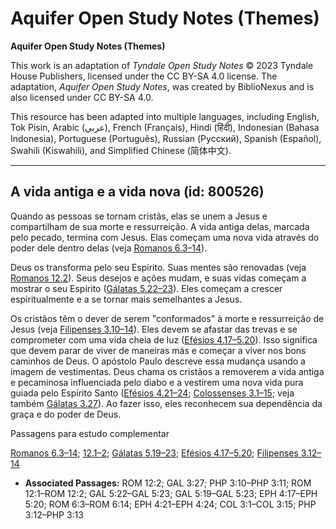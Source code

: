 # Aquifer Open Study Notes (Themes)

**Aquifer Open Study Notes (Themes)**

This work is an adaptation of *Tyndale Open Study Notes* © 2023 Tyndale House Publishers, licensed under the CC BY\-SA 4\.0 license. The adaptation, *Aquifer Open Study Notes*, was created by BiblioNexus and is also licensed under CC BY\-SA 4\.0\.

This resource has been adapted into multiple languages, including English, Tok Pisin, Arabic (عربي), French (Français), Hindi (हिंदी), Indonesian (Bahasa Indonesia), Portuguese (Português), Russian (Русский), Spanish (Español), Swahili (Kiswahili), and Simplified Chinese (简体中文).



--------------------------------

## A vida antiga e a vida nova (id: 800526)

Quando as pessoas se tornam cristãs, elas se unem a Jesus e compartilham de sua morte e ressurreição. A vida antiga delas, marcada pelo pecado, termina com Jesus. Elas começam uma nova vida através do poder dele dentro delas (veja [Romanos 6\.3–14](https://ref.ly/Rom6:3-Rom6:14)).

Deus os transforma pelo seu Espírito. Suas mentes são renovadas (veja [Romanos 12\.2](https://ref.ly/Rom12:2)). Seus desejos e ações mudam, e suas vidas começam a mostrar o seu Espírito ([Gálatas 5\.22–23](https://ref.ly/Gal5:22-Gal5:23)). Eles começam a crescer espiritualmente e a se tornar mais semelhantes a Jesus.

Os cristãos têm o dever de serem "conformados" à morte e ressurreição de Jesus (veja [Filipenses 3\.10–14](https://ref.ly/Phil3:10-Phil3:11)). Eles devem se afastar das trevas e se comprometer com uma vida cheia de luz ([Efésios 4\.17–5\.20](https://ref.ly/Eph4:17-Eph5:20)). Isso significa que devem parar de viver de maneiras más e começar a viver nos bons caminhos de Deus. O apóstolo Paulo descreve essa mudança usando a imagem de vestimentas. Deus chama os cristãos a removerem a vida antiga e pecaminosa influenciada pelo diabo e a vestirem uma nova vida pura guiada pelo Espírito Santo ([Efésios 4\.21–24](https://ref.ly/Eph4:21-Eph4:24); [Colossenses 3\.1–15](https://ref.ly/Col3:1-Col3:15); veja também [Gálatas 3\.27](https://ref.ly/Gal3:27)). Ao fazer isso, eles reconhecem sua dependência da graça e do poder de Deus.

Passagens para estudo complementar

[Romanos 6\.3–14](https://ref.ly/Rom6:3-Rom6:14); [12\.1–2](https://ref.ly/Rom12:1-Rom12:2); [Gálatas 5\.19–23](https://ref.ly/Gal5:19-Gal5:23); [Efésios 4\.17–5\.20](https://ref.ly/Eph4:17-Eph5:20); [Filipenses 3\.12–14](https://ref.ly/Phil3:12-Phil3:13)

* **Associated Passages:** ROM 12:2; GAL 3:27; PHP 3:10–PHP 3:11; ROM 12:1–ROM 12:2; GAL 5:22–GAL 5:23; GAL 5:19–GAL 5:23; EPH 4:17–EPH 5:20; ROM 6:3–ROM 6:14; EPH 4:21–EPH 4:24; COL 3:1–COL 3:15; PHP 3:12–PHP 3:13

